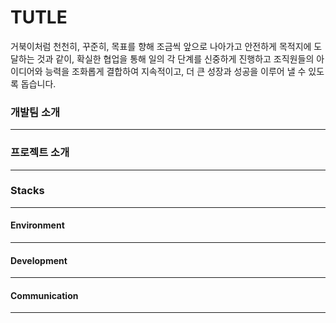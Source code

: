 <h1>TUTLE</h1>
거북이처럼 천천히, 꾸준히, 목표를 향해 조금씩 앞으로 나아가고 안전하게 목적지에 도달하는 것과 같이, 
확실한 협업을 통해 일의 각 단계를 신중하게 진행하고 조직원들의 아이디어와 능력을 조화롭게 결합하여 지속적이고, 더 큰 성장과 성공을 이루어 낼 수 있도록 돕습니다.
<br>
<h3>개발팀 소개</h3>
<hr>
<h3>프로젝트 소개</h3>
<hr>
<h3>Stacks</h3>
<hr>
<h4>Environment</h4>
<hr>
<h4>Development</h4>
<hr>
<h4>Communication</h4>
<hr>
